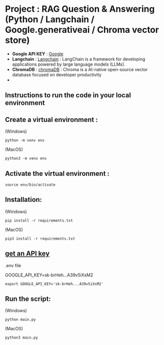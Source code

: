 # Project : RAG Question & Answering (Python / Langchain / Google.generativeai / Chroma vector store)



- **Google API KEY** : [Google](https://aistudio.google.com/app/apikey)
- **Langchain** : [Langchain](https://python.langchain.com/docs/introduction/) : LangChain is a framework for developing applications powered by large language models (LLMs).
- **ChromaDB** : [chromaDB](https://python.langchain.com/v0.2/docs/integrations/vectorstores/chroma/) : Chroma is a AI-native open-source vector database focused on developer productivity
- 


## Instructions to run the code in your local environment

## Create a virtual environment :

(Windows)
```
python -m venv env
```

(MacOS)
```
python3 -m venv env
```

## Activate the virtual environment :

```
source env/bin/activate
```

## Installation:
(Windows)
```
pip install -r requirements.txt
```

(MacOS)

```
pip3 install -r requirements.txt
```

## [get an API key](https://platform.openai.com/account/api-keys)

.env file

GOOGLE_API_KEY=sk-brHeh...A39v5iXsM2

`export GOOGLE_API_KEY='sk-brHeh...A39v5iXsM2'`


## Run the script:

(Windows)
```
python main.py
```

(MacOS)
```
python3 main.py
```
